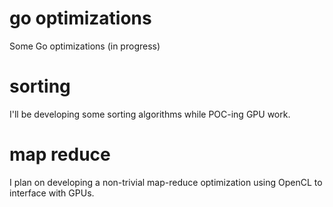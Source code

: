 # go optimizations
Some Go optimizations (in progress)

# sorting
I'll be developing some sorting algorithms while POC-ing GPU work.

# map reduce
I plan on developing a non-trivial map-reduce optimization using OpenCL to interface with GPUs.
